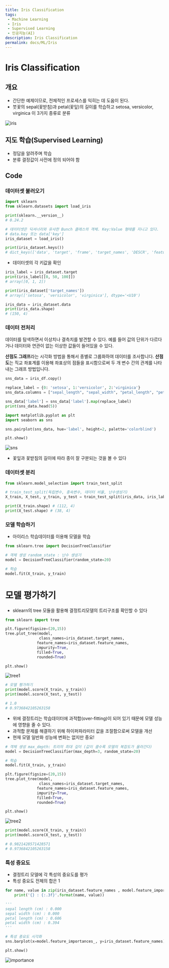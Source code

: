 ```yaml
---
title: Iris Classification
tags: 
 - Machine Learning
 - Iris
 - Supervised Learning
 - 인공지능(AI)
description: Iris Classification
permalink: docs/ML/Iris
---
```


# Iris Classification

## 개요 

- 간단한 예제이므로, 전체적인 프로세스를 익히는 데 도움이 된다.
- 붓꽃의 sepal(꽃받침)과 petal(꽃잎)의 길이를 학습하고 setosa, versicolor, virginica 이 3가지 종류로 분류

![iris](https://user-images.githubusercontent.com/76420201/130013225-badbc9a4-6217-484f-80ac-fd1ec9cb92b0.jpg)


## 지도 학습(Supervised Learning)

- 정답을 알려주며 학습
- 분류 결정값이 사전에 정의 되어야 함

## Code

### 데이터셋 불러오기

```python
import sklearn
from sklearn.datasets import load_iris

print(sklearn.__version__)
# 0.24.2

# 데이터셋은 딕셔너리와 유사한 Bunch 클래스의 객체. Key:Value 형태를 지니고 있다.
# data.key 또는 data['key']
iris_dataset = load_iris()

print(iris_dataset.keys())
# dict_keys(['data', 'target', 'frame', 'target_names', 'DESCR', 'feature_names', 'filename'])
```
- 데이터셋의 각 키값을 확인 

```python 
iris_label = iris_dataset.target
print(iris_label[[0, 50, 100]])
# array([0, 1, 2])

print(iris_dataset['target_names'])
# array(['setosa', 'versicolor', 'virginica'], dtype='<U10')

iris_data = iris_dataset.data
print(iris_data.shape)
# (150, 4)
```

### 데이터 전처리

데이터를 탐색하면서 이상치나 결측치를 발견할 수 있다. 예를 들어 값의 단위가 다르다거나 데이터와 연관이
없는 이상한 값들이 들어있을 수 있다.

**산점도 그래프**라는 시각화 방법을 통해서 종별로 그룹화하여 데이터를 조사합니다. **산점도**는 직교 좌표계를 이용해 좌표상의 점들을 표시함으로써 두 개 변수 간의 관계를 나타내는 그래프 방법입니다.

```python
sns_data = iris_df.copy()

replace_label = {0: 'setosa', 1:'versicolor', 2:'virginica'}
sns_data.columns = ["sepal_length", "sepal_width", "petal_length", "petal_width", "label"] 

sns_data['label'] = sns_data['label'].map(replace_label)
print(sns_data.head(5))
```

```python
import matplotlib.pyplot as plt
import seaborn as sns

sns.pairplot(sns_data, hue='label', height=2, palette='colorblind')

plt.show()
```

![sns](https://user-images.githubusercontent.com/76420201/130068456-5c67609b-c139-414e-8219-1a9010f8104f.GIF)

- 꽃잎과 꽃받침의 길이에 따라 종이 잘 구분되는 것을 볼 수 있다


### 데이터셋 분리

```python
from sklearn.model_selection import train_test_split

# train_test_split(독립변수, 종속변수, 데이터 비율, 난수생성기)
X_train, X_test, y_train, y_test = train_test_split(iris_data, iris_label, random_state=1)

print(X_train.shape) # (112, 4)
print(X_test.shape) # (38, 4)
```

### 모델 학습하기

- 아이리스 학습데이터를 이용해 모델을 학습

```python
from sklearn.tree import DecisionTreeClassifier

# 객체 생성 random_state : 난수 생성기
model = DecisionTreeClassifier(random_state=20)

# 학습
model.fit(X_train, y_train)
```

# 모델 평가하기
- sklearn의 tree 모듈을 활용해 결정트리모델의 트리구조를 확인할 수 있다

```python
from sklearn import tree

plt.figure(figsize=(20,15))
tree.plot_tree(model,
               class_names=iris_dataset.target_names,
              feature_names=iris_dataset.feature_names,
              impurity=True,
              filled=True,
              rounded=True)

plt.show()
```

![tree1](https://user-images.githubusercontent.com/76420201/130347653-420f304e-a66f-44f6-9ad8-f1d74ee97709.GIF)


```python
# 모델 평가하기
print(model.score(X_train, y_train))
print(model.score(X_test, y_test))

# 1.0
# 0.9736842105263158
```

- 위에 결정트리는 학습데이터에 과적합(over-fitting)이 되어 있기 때문에 모델 성능에 영향을 줄 수 있다.
- 과적합 문제를 해결하기 위해 하이퍼파라미터 값을 조절함으로써 모델을 개선
- 현재 모델 일반화 성능에 변화는 없지만 중요!

```python
# 객체 생성 max_depth: 트리의 최대 깊이 (값이 클수록 모델의 복잡도가 올라간다)
model = DecisionTreeClassifier(max_depth=3, random_state=20)

# 학습
model.fit(X_train, y_train)

plt.figure(figsize=(20,15))
tree.plot_tree(model,
               class_names=iris_dataset.target_names,
              feature_names=iris_dataset.feature_names,
              impurity=True,
              filled=True,
              rounded=True)

plt.show()
```
![tree2](https://user-images.githubusercontent.com/76420201/130347664-c9f3f27b-bc80-4e44-a4ac-76a5168000e9.GIF)

```python
print(model.score(X_train, y_train))
print(model.score(X_test, y_test))

# 0.9821428571428571
# 0.9736842105263158
```

### 특성 중요도

- 결정트리 모델에 각 특성의 중요도를 평가
- 특성 중요도 전체의 합은 1

```python
for name, value in zip(iris_dataset.feature_names , model.feature_importances_):
    print('{} : {:.3f}'.format(name, value))

'''
sepal length (cm) : 0.000
sepal width (cm) : 0.000
petal length (cm) : 0.606
petal width (cm) : 0.394
'''
```

```python
# 특성 중요도 시각화
sns.barplot(x=model.feature_importances_, y=iris_dataset.feature_names)

plt.show()
```

![importance](https://user-images.githubusercontent.com/76420201/130403451-05504026-17ca-4a65-952c-ae37eb8e2cf2.GIF)
